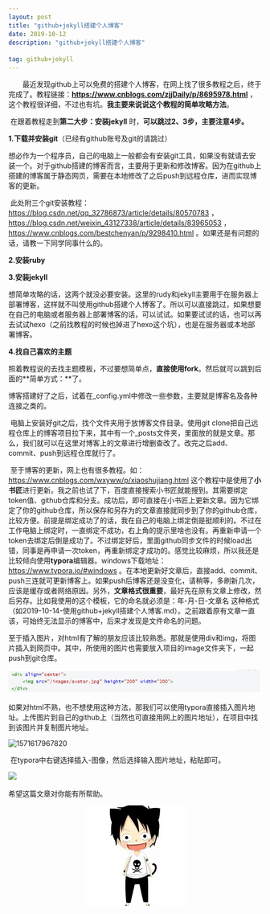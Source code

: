 ```yaml
---
layout: post
title: "github+jekyll搭建个人博客"
date: 2019-10-12 
description: "github+jekyll搭建个人博客"

tag: github+jekyll 
---   
```


　　最近发现github上可以免费的搭建个人博客，在网上找了很多教程之后，终于完成了。教程链接：**https://www.cnblogs.com/zjjDaily/p/8695978.html**  ，这个教程很详细，不过也有坑。**我主要来说说这个教程的简单攻略方法**。  

​	在跟着教程走到**第二大步：安装jekyll** 时，**可以跳过2、3步，主要注意4步。**  

**1.下载并安装git**（已经有github账号及git的请跳过）  

​	想必作为一个程序员，自己的电脑上一般都会有安装git工具，如果没有就请去安装一个。对于github搭建的博客而言，主要用于更新和修改博客。因为在github上搭建的博客属于静态网页，需要在本地修改了之后push到远程仓库，进而实现博客的更新。  

​	此处附三个git安装教程：https://blog.csdn.net/qq_32786873/article/details/80570783 ，https://blog.csdn.net/weixin_43127338/article/details/83965053 ，https://www.cnblogs.com/bestchenyan/p/9298410.html 。如果还是有问题的话，请教一下同学同事什么的。  

**2.安装ruby**  

**3.安装jekyll**  

​	想简单攻略的话，这两个就没必要安装。这里的rudy和jekyll主要用于在服务器上部署博客，这样就不叫使用github搭建个人博客了。所以可以直接跳过，如果想要在自己的电脑或者服务器上部署博客的话，可以试试。如果要试试的话，也可以再去试试hexo（之前找教程的时候也掉进了hexo这个坑），也是在服务器或本地部署博客。    

 **4.找自己喜欢的主题**  

​	照着教程说的去找主题模板，不过要想简单点，**直接使用fork**。然后就可以跳到后面的**简单方式：**了。  

​	博客搭建好了之后，试着在_config.yml中修改一些参数，主要就是博客名及各种连接之类的。  

​	电脑上安装好git之后，找个文件夹用于放博客文件目录。使用git clone把自己远程仓库上的博客项目拉下来，其中有一个_posts文件夹，里面放的就是文章。那么，我们就可以在这里对博客上的文章进行增删查改了。改完之后add、commit、push到远程仓库就行了。  

​	至于博客的更新，网上也有很多教程。如：https://www.cnblogs.com/wxyww/p/xiaoshujiang.html 这个教程中是使用了**小书匠**进行更新。我之前也试了下，百度直接搜索小书匠就能搜到。其需要绑定token值、github仓库和分支。成功后，即可直接在小书匠上更新文章。因为它绑定了你的github仓库，所以保存和另存为的文章直接就同步到了你的github仓库，比较方便。前提是绑定成功了的话，我在自己的电脑上绑定倒是挺顺利的。不过在工作电脑上绑定时，一直绑定不成功，右上角的提示里啥也没有。再重新申请一个token去绑定后倒是成功了。不过绑定好后，里面github同步文件的时候load出错，同事是再申请一次token，再重新绑定才成功的。感觉比较麻烦，所以我还是比较倾向使用**typora**编辑器。windows下载地址： https://www.typora.io/#windows  。在本地更新好文章后，直接add、commit、push三连就可更新博客上。如果push后博客还是没变化，请稍等，多刷新几次，应该是缓存或者网络原因。另外，**文章格式很重要**，最好先在原有文章上修改，然后另存。比如我使用的这个模板，它的命名就必须是：年-月-日-文章名 这种格式（如2019-10-14-使用github+jekyll搭建个人博客.md）。之前跟着原有文章一直该，可始终无法显示的博客中，后来才发现是文件命名的问题。

​	至于插入图片，对html有了解的朋友应该比较熟悉。那就是使用div和img，将图片插入到网页中。其中，所使用的图片也需要放入项目的image文件夹下，一起push到git仓库。

<div align="center">
	<img src="/images/QQ图片20191014142149.png" />  
</div> 

​	如果对html不熟，也不想使用这种方法，那我们可以使用typora直接插入图片地址。上传图片到自己的github上（当然也可直接用网上的图片地址），在项目中找到该图片并复制图片地址。

![1571617967820]( https:\\raw.githubusercontent.com\hu12340\hu12340.github.io\master\images\posts\博客搭建\1571617967820.png)

​	在typora中右键选择插入-图像，然后选择输入图片地址，粘贴即可。

![](https:\\raw.githubusercontent.com\hu12340\hu12340.github.io\master\images\posts\博客搭建\1571618156316.png)



希望这篇文章对你能有所帮助。

<div align="center">
	<img src="/images/路飞.jpg">  
</div> 

